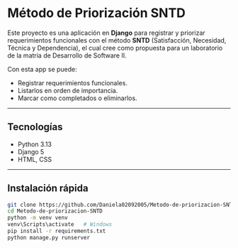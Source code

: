 # Método de Priorización SNTD

Este proyecto es una aplicación en **Django** para registrar y priorizar requerimientos funcionales con el método **SNTD** (Satisfacción, Necesidad, Técnica y Dependencia), el cual cree como propuesta para un laboratorio de la matria de Desarrollo de Software II.

Con esta app se puede:  
- Registrar requerimientos funcionales.  
- Listarlos en orden de importancia.  
- Marcar como completados o eliminarlos.  

---

## Tecnologías
- Python 3.13  
- Django 5  
- HTML, CSS  

---

## Instalación rápida
```bash
git clone https://github.com/Daniela02092005/Metodo-de-priorizacion-SNTD.git
cd Metodo-de-priorizacion-SNTD
python -m venv venv
venv\Scripts\activate   # Windows
pip install -r requirements.txt
python manage.py runserver
